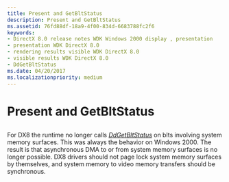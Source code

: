 ```yaml
---
title: Present and GetBltStatus
description: Present and GetBltStatus
ms.assetid: 76fd88df-18a9-4f00-834d-6683788fc2f6
keywords:
- DirectX 8.0 release notes WDK Windows 2000 display , presentation
- presentation WDK DirectX 8.0
- rendering results visible WDK DirectX 8.0
- visible results WDK DirectX 8.0
- DdGetBltStatus
ms.date: 04/20/2017
ms.localizationpriority: medium
---
```


# Present and GetBltStatus


## <span id="ddk_present_and_getbltstatus_gg"></span><span id="DDK_PRESENT_AND_GETBLTSTATUS_GG"></span>


For DX8 the runtime no longer calls [*DdGetBltStatus*](https://msdn.microsoft.com/library/windows/hardware/ff549385) on blts involving system memory surfaces. This was always the behavior on Windows 2000. The result is that asynchronous DMA to or from system memory surfaces is no longer possible. DX8 drivers should not page lock system memory surfaces by themselves, and system memory to video memory transfers should be synchronous.

 

 






